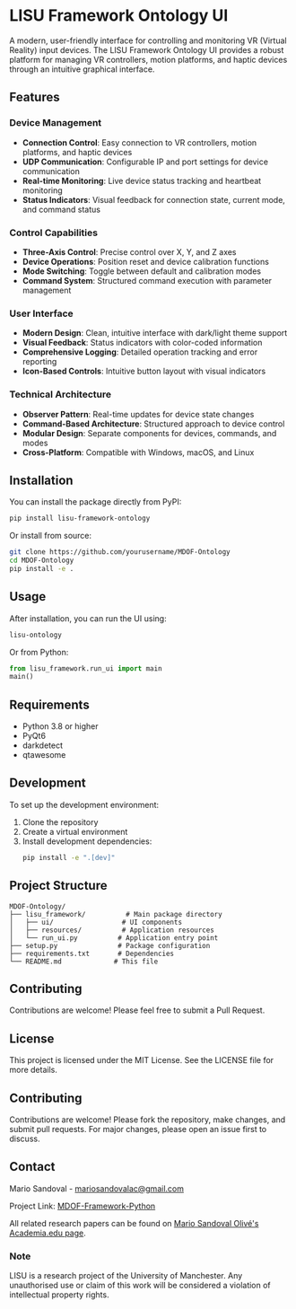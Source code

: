 # LISU Framework Ontology UI

A modern, user-friendly interface for controlling and monitoring VR (Virtual Reality) input devices. The LISU Framework Ontology UI provides a robust platform for managing VR controllers, motion platforms, and haptic devices through an intuitive graphical interface.

## Features

### Device Management
- **Connection Control**: Easy connection to VR controllers, motion platforms, and haptic devices
- **UDP Communication**: Configurable IP and port settings for device communication
- **Real-time Monitoring**: Live device status tracking and heartbeat monitoring
- **Status Indicators**: Visual feedback for connection state, current mode, and command status

### Control Capabilities
- **Three-Axis Control**: Precise control over X, Y, and Z axes
- **Device Operations**: Position reset and device calibration functions
- **Mode Switching**: Toggle between default and calibration modes
- **Command System**: Structured command execution with parameter management

### User Interface
- **Modern Design**: Clean, intuitive interface with dark/light theme support
- **Visual Feedback**: Status indicators with color-coded information
- **Comprehensive Logging**: Detailed operation tracking and error reporting
- **Icon-Based Controls**: Intuitive button layout with visual indicators

### Technical Architecture
- **Observer Pattern**: Real-time updates for device state changes
- **Command-Based Architecture**: Structured approach to device control
- **Modular Design**: Separate components for devices, commands, and modes
- **Cross-Platform**: Compatible with Windows, macOS, and Linux

## Installation

You can install the package directly from PyPI:

```bash
pip install lisu-framework-ontology
```

Or install from source:

```bash
git clone https://github.com/yourusername/MDOF-Ontology
cd MDOF-Ontology
pip install -e .
```

## Usage

After installation, you can run the UI using:

```bash
lisu-ontology
```

Or from Python:

```python
from lisu_framework.run_ui import main
main()
```

## Requirements

- Python 3.8 or higher
- PyQt6
- darkdetect
- qtawesome

## Development

To set up the development environment:

1. Clone the repository
2. Create a virtual environment
3. Install development dependencies:
   ```bash
   pip install -e ".[dev]"
   ```

## Project Structure

```
MDOF-Ontology/
├── lisu_framework/          # Main package directory
│   ├── ui/                 # UI components
│   ├── resources/          # Application resources
│   └── run_ui.py          # Application entry point
├── setup.py               # Package configuration
├── requirements.txt       # Dependencies
└── README.md             # This file
```

## Contributing

Contributions are welcome! Please feel free to submit a Pull Request.

## License

This project is licensed under the MIT License. See the LICENSE file for more details.

## Contributing

Contributions are welcome! Please fork the repository, make changes, and submit pull requests. For major changes, please open an issue first to discuss.

## Contact

Mario Sandoval - mariosandovalac@gmail.com

Project Link: [MDOF-Framework-Python](https://github.com/MSandovalPhD/MDOF-Framework-Python)

All related research papers can be found on [Mario Sandoval Olivé's Academia.edu page](https://manchester.academia.edu/MarioSandovalOliv%C3%A9).

### Note

LISU is a research project of the University of Manchester. Any unauthorised use or claim of this work will be considered a violation of intellectual property rights.

